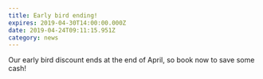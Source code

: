 ```yaml
---
title: Early bird ending!
expires: 2019-04-30T14:00:00.000Z
date: 2019-04-24T09:11:15.951Z
category: news
---
```

Our early bird discount ends at the end of April, so book now to save some cash!
